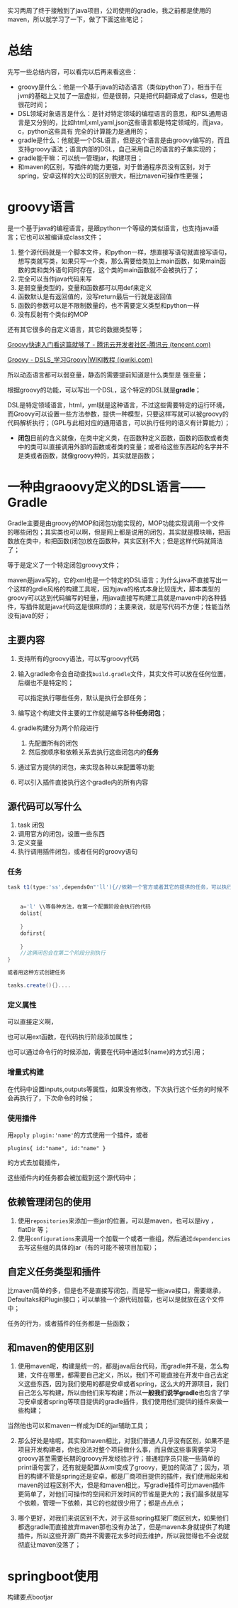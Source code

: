 实习两周了终于接触到了java项目，公司使用的gradle，我之前都是使用的maven，所以就学习了一下，做了下面这些笔记；

# 总结

先写一些总结内容，可以看完以后再来看这些：

- groovy是什么：他是一个基于java的动态语言（类似python了），相当于在jvm的基础上又加了一层虚拟，但是很弱，只是把代码翻译成了class，但是也很花时间；
- DSL领域对象语言是什么：是针对特定领域的编程语言的意思，和PSL通用语言是又分别的，比如html,xml,yaml,json这些语言都是特定领域的，而java，c，python这些具有 完全的计算能力是通用的；
- gradle是什么：他就是一个DSL语言，但是这个语言是由groovy编写的，而且支持groovy语法；语言内部的DSL，自己采用自己的语言的子集实现的；
- gradle能干嘛：可以统一管理jar，构建项目；
- 和maven的区别，写插件的能力更强，对于普通程序员没有区别，对于spring，安卓这样的大公司的区别很大，相比maven可操作性更强；

# groovy语言

是一个基于java的编程语言，是跟python一个等级的类似语言，也支持java语言；它也可以被编译成class文件；

1. 整个源代码就是一个脚本文件，和python一样，想直接写语句就直接写语句，想写类就写类，如果只写一个类，那么需要给类加上main函数，如果main函数的类和类外语句同时存在，这个类的main函数就不会被执行了；
2. 完全可以当作java代码来写
3. 是弱变量类型的，变量和函数都可以用def来定义
4. 函数默认是有返回值的，没写return最后一行就是返回值
5. 函数的参数可以是不限制数量的，也不需要定义类型和python一样
6. 没有反射有个类似的MOP

还有其它很多的自定义语言，其它的数据类型等；

[Groovy快速入门看这篇就够了 - 腾讯云开发者社区-腾讯云 (tencent.com)](https://cloud.tencent.com/developer/article/1358357)

[Groovy - DSLS_学习Groovy|WIKI教程 (iowiki.com)](https://iowiki.com/groovy/groovy_dsls.html)

所以动态语言都可以弱变量，静态的需要提前知道是什么类型是 强变量；

根据groovy的功能，可以写出一个DSL，这个特定的DSL就是**gradle**；

DSL是特定领域语言，html，yml就是这种语言，不过这些需要特定的运行环境，而Groovy可以设置一些方法参数，提供一种模型，只要这样写就可以被groovy的代码解析执行；（GPL与此相对应的通用语言，可以执行任何的语义有计算能力）；

- **闭包**目前的含义就像，在类中定义类，在函数种定义函数，函数的函数或者类中的类可以直接调用外部的函数或者类的变量；或者给这些东西起的名字并不是类或者函数，就像groovy种的，其实就是函数；

# 一种由graoovy定义的DSL语言——Gradle

Gradle主要是由groovy的MOP和闭包功能实现的，MOP功能实现调用一个文件的哪些闭包；其实类也可以啊，但是网上都是说用的闭包，其实就是模块嘛，把函数放在类中，和把函数(闭包)放在函数种，其实区别不大；但是这样代码就简洁了；

等于是定义了一个特定闭包groovy文件；

maven是java写的，它的xml也是一个特定的DSL语言；为什么java不直接写出一个这样的grdle风格的构建工具呢，因为java的格式本身比较庞大，脚本类型的groovy可以达到代码编写的轻量，用java直接写构建工具就是maven中的各种插件，写插件就是java代码这是很麻烦的；主要来说，就是写代码不方便；性能当然没有java的好；

## 主要内容

1. 支持所有的groovy语法，可以写groovy代码

2. 输入gradle命令会自动查找`build.gradle`文件，其实文件可以放在任何位置，后缀也不是特定的；

   可以指定执行哪些任务，默认是执行全部任务；

3. 编写这个构建文件主要的工作就是编写各种**任务闭包**；

4. gradle构建分为两个阶段进行

   1. 先配置所有的闭包
   2. 然后按顺序和依赖关系去执行这些闭包内的**任务**

5. 通过官方提供的闭包，来实现各种以来配置等功能

6. 可以引入插件直接执行这个gradle内的所有内容

## 源代码可以写什么

1. task 闭包
2. 调用官方的闭包，设置一些东西
3. 定义变量
4. 执行调用插件闭包，或者任何的groovy语句

### 任务

```groovy
task t1(type:'ss',dependsOn"'ll'){//依赖一个官方或者其它的提供的任务，可以执行一些特定的任务，比如官方提供的编译和执行java代码的api（闭包）
        
        
    a='l' \\等各种方法，在第一个配置阶段会执行的代码
    dolist{
        
    }
    dofirst{
        
    }
    //这俩闭包会在第二个阶段分别执行
}

或者用这种方式创建任务

tasks.create(){}....
```

### 定义属性

可以直接定义啊，

也可以用ext函数，在代码执行阶段添加属性；

也可以通过命令行的时候添加，需要在代码中通过${name}的方式引用；

### 增量式构建

在代码中设置inputs,outputs等属性，如果没有修改，下次执行这个任务的时候不会再执行了，下次命令的时候；

### 使用插件

用`apply plugin:'name'`的方式使用一个插件，或者

`plugins{
id:"name",
id:"name"
}`

的方式去加载插件，

这些插件内的任务都会被加载到这个源代码中；

## 依赖管理闭包的使用

1. 使用`repositories`来添加一些jar的位置，可以是maven，也可以是ivy ，flatDir 等；
2. 使用`configurations`来调用一个加载一个或者一些组，然后通过`dependencies`去写这些组的具体的jar（有的可能不被项目加载）；

## 自定义任务类型和插件

比maven简单的多，但是也不是直接写闭包，而是写一些java接口，需要继承，Defaultaks和Plugin接口；可以单独一个源代码加载，也可以是就放在这个文件中；

任务的行为，或者插件的任务都是一些函数；



## 和maven的使用区别

1. 使用maven呢，构建是统一的，都是java后台代码，而gradle并不是，怎么构建，文件在哪里，都需要自己定义，所以，我们不可能直接在开发中自己去定义这些东西，因为我们使用的都是安卓或者spring，这么大的开源项目，我们自己怎么写构建，所以由他们来写构建；所以**一般我们说学gradle**也包含了学习安卓或者spring等项目提供的gradle插件，我们使用他们提供的插件来做一些构建；

当然他也可以和maven一样成为IDE的jar辅助工具；

2. 那么好处是啥呢，其实和maven相比，对我们普通人几乎没有区别，如果不是项目开发构建者，你也没法对整个项目做什么事，而且做这些事需要学习groovy甚至需要长期的groovy开发经验才行；普通程序员只能一些简单的print语句罢了，还有就是配置从xml变成了groovy，更加的简洁了；因为，项目的构建不管是spring还是安卓，都是厂商项目提供的插件，我们使用起来和maven的过程区别不大，但是和maven相比，写gradle插件可比maven插件更简单了，对他们可操作的空间和开发时间的节省是更大的；我们最多就是写个依赖，管理一下依赖，其它的也就很少用了；都是点点点；

3. 哪个更好，对我们来说区别不大，对于这些spring框架厂商区别大，如果他们都选gradle而直接放弃maven那也没有办法了，但是maven本身就提供了构建插件，所以这些开源厂商并不需要花太多时间去维护，所以我觉得也不会说就彻底让maven没落了；



# springboot使用

构建要点bootjar

